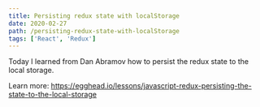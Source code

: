 ```yaml
---
title: Persisting redux state with localStorage
date: 2020-02-27
path: /persisting-redux-state-with-localStorage
tags: ['React', 'Redux']
---
```


Today I learned from Dan Abramov how to persist the redux state to the local storage.

Learn more: https://egghead.io/lessons/javascript-redux-persisting-the-state-to-the-local-storage
